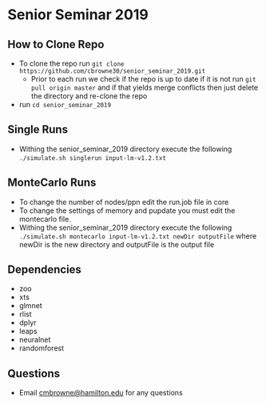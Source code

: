 # Senior Seminar 2019

## How to Clone Repo
- To clone the repo run `git clone https://github.com/cbrowne30/senior_seminar_2019.git`
  - Prior to each run we check if the repo is up to date if it is not run `git pull origin master` and if that yields merge conflicts then just delete the directory and re-clone the repo
- run `cd senior_seminar_2019`

## Single Runs
- Withing the senior_seminar_2019 directory execute the following `./simulate.sh singlerun input-lm-v1.2.txt`

## MonteCarlo Runs
- To change the number of nodes/ppn edit the run.job file in core
- To change the settings of memory and pupdate you must edit the montecarlo file.
- Withing the senior_seminar_2019 directory execute the following `./simulate.sh montecarlo input-lm-v1.2.txt newDir outputFile` where newDir is the new directory and outputFile is the output file

## Dependencies
- zoo
- xts
- glmnet
- rlist
- dplyr
- leaps
- neuralnet
- randomforest

## Questions
- Email cmbrowne@hamilton.edu for any questions